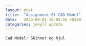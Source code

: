```yaml
---
layout: post
title:  "Assignment 01 CAD Model"
date:   2023-09-01 16:05:56 +0200
categories: jekyll update
---
```


`Cad Model: Skinner og hjul`

